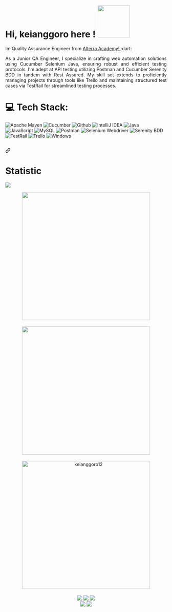 # Hi, keianggoro here ! <img src="https://c.tenor.com/-169fSymeTgAAAAi/anime-girl.gif" width="100">

<p dir="auto">
</p>

<p>Im Quality Assurance Engineer from <a href="https://academy.alterra.id/">Alterra Academy! </a> :dart: </p>
<div style="text-align: justify;">
<p>As a Junior QA Engineer, I specialize in crafting web automation solutions using Cucumber Selenium Java, ensuring robust and efficient testing protocols. I'm adept at API testing utilizing Postman and Cucumber Serenity BDD in tandem with Rest Assured. My skill set extends to proficiently managing projects through tools like Trello and maintaining structured test cases via TestRail for streamlined testing processes.</p>
</div>

# 💻 Tech Stack:
![Apache Maven](https://img.shields.io/badge/Apache%20Maven-C71A36?style=for-the-badge&logo=Apache%20Maven&logoColor=white)
![Cucumber](https://img.shields.io/badge/-cucumber-239120?style=for-the-badge&logo=cucumber&logoColor=white)
![Github](https://img.shields.io/badge/GitHub-181717?style=for-the-badge&logo=github&logoColor=white)
![IntelliJ IDEA](https://img.shields.io/badge/IntelliJIDEA-000000.svg?style=for-the-badge&logo=intellij-idea&logoColor=white)
![Java](https://img.shields.io/badge/java-%23ED8B00.svg?style=for-the-badge&logo=java&logoColor=white)
![JavaScript](https://img.shields.io/badge/javascript-%23323330.svg?style=for-the-badge&logo=javascript&logoColor=%23F7DF1E)
![MySQL](https://img.shields.io/badge/mysql-%2300f.svg?style=for-the-badge&logo=mysql&logoColor=white)
![Postman](https://img.shields.io/badge/Postman-FF6C37?style=for-the-badge&logo=postman&logoColor=white)
![Selenium Webdriver](https://img.shields.io/badge/-selenium-239120?style=for-the-badge&logo=selenium&logoColor=white)
![Serenity BDD](https://img.shields.io/badge/-serenitybdd-239120?style=for-the-badge&logo=serenitybdd&logoColor=white)
![TestRail](https://img.shields.io/badge/-testrail-239120?style=for-the-badge&logo=testrail&logoColor=white)
![Trello](https://img.shields.io/badge/Trello-%23026AA7.svg?style=for-the-badge&logo=Trello&logoColor=white)
![Windows](https://img.shields.io/badge/Windows-0078D6?style=for-the-badge&logo=windows&logoColor=white)

<h2 dir="auto"><a id="user-content-connect" class="anchor" aria-hidden="true" href="#connect"><svg class="octicon octicon-link" viewBox="0 0 16 16" version="1.1" width="16" height="16" aria-hidden="true"><path fill-rule="evenodd" d="M7.775 3.275a.75.75 0 001.06 1.06l1.25-1.25a2 2 0 112.83 2.83l-2.5 2.5a2 2 0 01-2.83 0 .75.75 0 00-1.06 1.06 3.5 3.5 0 004.95 0l2.5-2.5a3.5 3.5 0 00-4.95-4.95l-1.25 1.25zm-4.69 9.64a2 2 0 010-2.83l2.5-2.5a2 2 0 012.83 0 .75.75 0 001.06-1.06 3.5 3.5 0 00-4.95 0l-2.5 2.5a3.5 3.5 0 004.95 4.95l1.25-1.25a.75.75 0 00-1.06-1.06l-1.25 1.25a2 2 0 01-2.83 0z"></path></svg></a></h2>
<p dir="auto">
<p align="center">


<!-- Stats -->
# Statistic 
![](https://komarev.com/ghpvc/?username=keianggoro12&color=000000) 
<div align="center">
  <img src="https://github-readme-stats.vercel.app/api?username=keianggoro12&show_icons=true&hide=issues&icon_color=C9D1D9&hide_border=false&title_color=C9D1D9&text_color=8B948D&bg_color=0D1117&theme=dark" style="width: 400px; margin-bottom: 20px;" />
  <img src="http://github-readme-streak-stats.herokuapp.com?user=keianggoro12&theme=dark" style="width: 400px; margin-bottom: 20px;" />
  <img src="https://github-readme-stats.vercel.app/api/top-langs?username=keianggoro12&show_icons=true&layout=compact&theme=tokyonight" alt="keianggoro12" style="width: 400px; margin-bottom: 20px;" />
</div>

<!-- Contact me -->
<div align="center">
    <a href="https://github.com/keianggoro12/" target="_blank"><img src="https://shields.io/badge/keianggoro12-111111.svg?&style=for-the-badge&logo=github"></a>  
    <a href="https://www.instagram.com/keianggoro12/" target="_blank"><img src="https://shields.io/badge/keianggoro12-111111.svg?&style=for-the-badge&logo=instagram"></a>  
    <a href="https://twitter.com/keianggoro12/" target="_blank"><img src="https://shields.io/badge/keianggoro12-111111.svg?&style=for-the-badge&logo=twitter"></a>
    <br>
    <a href="mailto:keianggoro12@gmail.com" target="_blank"><img src="https://img.shields.io/badge/Gmail-D14836?style=for-the-badge&logo=gmail&logoColor=white"></a>
    <a href="https://www.linkedin.com/in/juliardi-dwi-anggoro-b40449257/" target="_blank"><img src="https://img.shields.io/badge/LinkedIn-0077B5?style=for-the-badge&logo=linkedin&logoColor=white"></a>
</div>
